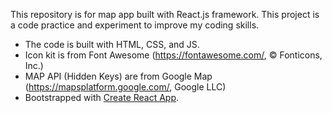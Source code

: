 This repository is for map app built with React.js framework. This project is a code practice and experiment to improve my coding skills.

- The code is built with HTML, CSS, and JS.
- Icon kit is from Font Awesome (https://fontawesome.com/, © Fonticons, Inc.)
- MAP API (Hidden Keys) are from Google Map (https://mapsplatform.google.com/, Google LLC)
- Bootstrapped with [Create React App](https://github.com/facebook/create-react-app).

